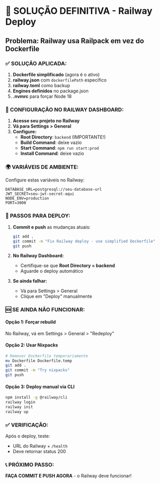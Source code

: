 # 🚨 SOLUÇÃO DEFINITIVA - Railway Deploy

## Problema: Railway usa Railpack em vez do Dockerfile

### ✅ SOLUÇÃO APLICADA:

1. **Dockerfile simplificado** (agora é o ativo)
2. **railway.json** com `dockerfilePath` específico  
3. **railway.toml** como backup
4. **Engines definidos** no package.json
5. **.nvmrc** para forçar Node 18

### 🔧 CONFIGURAÇÃO NO RAILWAY DASHBOARD:

1. **Acesse seu projeto no Railway**
2. **Vá para Settings > General**
3. **Configure:**
   - **Root Directory**: `backend` (IMPORTANTE!)
   - **Build Command**: deixe vazio
   - **Start Command**: `npm run start:prod`
   - **Install Command**: deixe vazio

### 🌍 VARIÁVEIS DE AMBIENTE:

Configure estas variáveis no Railway:

```env
DATABASE_URL=postgresql://seu-database-url
JWT_SECRET=seu-jwt-secret-aqui
NODE_ENV=production
PORT=3000
```

### 🚀 PASSOS PARA DEPLOY:

1. **Commit e push** as mudanças atuais:
   ```bash
   git add .
   git commit -m "Fix Railway deploy - use simplified Dockerfile"
   git push
   ```

2. **No Railway Dashboard:**
   - Certifique-se que **Root Directory = backend**
   - Aguarde o deploy automático

3. **Se ainda falhar:**
   - Vá para Settings > General
   - Clique em "Deploy" manualmente

### 🆘 SE AINDA NÃO FUNCIONAR:

#### Opção 1: Forçar rebuild
No Railway, vá em Settings > General > "Redeploy"

#### Opção 2: Usar Nixpacks
```bash
# Remover Dockerfile temporariamente
mv Dockerfile Dockerfile.temp
git add .
git commit -m "Try nixpacks"
git push
```

#### Opção 3: Deploy manual via CLI
```bash
npm install -g @railway/cli
railway login
railway init
railway up
```

### ✅ VERIFICAÇÃO:

Após o deploy, teste:
- URL do Railway + `/health`
- Deve retornar status 200

### 📞 PRÓXIMO PASSO:

**FAÇA COMMIT E PUSH AGORA** - o Railway deve funcionar!
